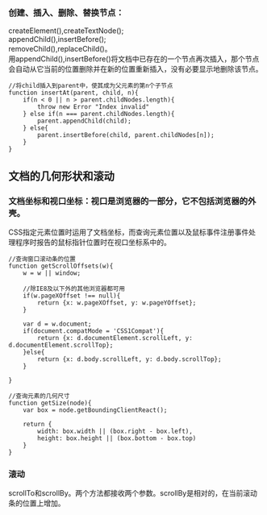 ### 创建、插入、删除、替换节点：    
createElement(),createTextNode();    
appendChild(),insertBefore();    
removeChild(),replaceChild()。    
用appendChild(),insertBefore()将文档中已存在的一个节点再次插入，那个节点会自动从它当前的位置删除并在新的位置重新插入，没有必要显示地删除该节点。     
```
//将child插入到parent中，使其成为父元素的第n个子节点
function insertAt(parent, child, n){
    if(n < 0 || n > parent.childNodes.length){
        throw new Error "Index invalid"
    } else if(n === parent.childNodes.length){
        parent.appendChild(child);
    } else{
        parent.insertBefore(child, parent.childNodes[n]);
    }
}
```
## 文档的几何形状和滚动    
### 文档坐标和视口坐标：视口是浏览器的一部分，它不包括浏览器的外壳。     
CSS指定元素位置时运用了文档坐标，而查询元素位置以及鼠标事件注册事件处理程序时报告的鼠标指针位置时在视口坐标系中的。    
```
//查询窗口滚动条的位置
function getScrollOffsets(w){
    w = w || window;

    //除IE8及以下外的其他浏览器都可用
    if(w.pageXOffset !== null){
        return {x: w.pageXOffset, y: w.pageYOffset};
    }

    var d = w.document;
    if(document.compatMode = 'CSS1Compat'){
        return {x: d.documentElement.scrollLeft, y: d.documentElement.scrollTop};
    }else{
        return {x: d.body.scrollLeft, y: d.body.scrollTop};
    }

}

//查询元素的几何尺寸
function getSize(node){
    var box = node.getBoundingClientReact();

    return {
        width: box.width || (box.right - box.left),
        height: box.height || (box.bottom - box.top)
    }
}
```
    
### 滚动
scrollTo和scrollBy。两个方法都接收两个参数。scrollBy是相对的，在当前滚动条的位置上增加。      
